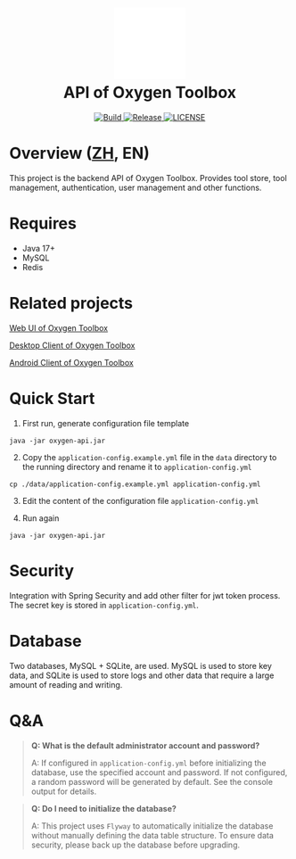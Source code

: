 <div align="center">
    <h1>
        <img alt="Logo" src="doc/logo.svg" width="128">
        <br>
        <span>API of Oxygen Toolbox</span>
    </h1>
</div>
<div align="center">
    <a href="https://ci.fatweb.top/job/Oxygen%20Toolbox%20API/">
        <img alt="Build" src="https://ci.fatweb.top/job/Oxygen%20Toolbox%20API/badge/icon">
    </a>
    <a href="https://github.com/FatttSnake/oxygen-api/releases/latest">
        <img alt="Release" src="https://img.shields.io/github/v/release/FatttSnake/oxygen-api">
    </a>
    <a href="LICENSE">
        <img alt="LICENSE" src="https://img.shields.io/github/license/FatttSnake/oxygen-api">
    </a>
</div>

# Overview ([ZH](README_zh.md), EN)

This project is the backend API of Oxygen Toolbox. Provides tool store, tool management, authentication, user management and other functions.

# Requires

- Java 17+
- MySQL
- Redis

# Related projects

[Web UI of Oxygen Toolbox](https://github.com/FatttSnake/oxygen-ui)

[Desktop Client of Oxygen Toolbox](https://github.com/FatttSnake/oxygen-desktop)

[Android Client of Oxygen Toolbox](https://github.com/FatttSnake/oxygen-android)

# Quick Start

1. First run, generate configuration file template

```shell
java -jar oxygen-api.jar
```

2. Copy the `application-config.example.yml` file in the `data` directory to the running directory and rename it to `application-config.yml`

```shell
cp ./data/application-config.example.yml application-config.yml
```

3. Edit the content of the configuration file `application-config.yml`


4. Run again

```shell
java -jar oxygen-api.jar
```

# Security

Integration with Spring Security and add other filter for jwt token process. The secret key is stored in  `application-config.yml`.

# Database

Two databases, MySQL + SQLite, are used. MySQL is used to store key data, and SQLite is used to store logs and other data that require a large amount of reading and writing.

# Q&A

> **Q: What is the default administrator account and password?**
>
> A: If configured in `application-config.yml` before initializing the database, use the specified account and password. If not configured, a random password will be generated by default. See the console output for details.

> **Q: Do I need to initialize the database?**
>
> A: This project uses `Flyway` to automatically initialize the database without manually defining the data table structure. To ensure data security, please back up the database before upgrading.
